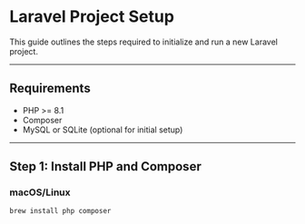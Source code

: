 # Laravel Project Setup

This guide outlines the steps required to initialize and run a new Laravel project.

---

## Requirements

- PHP >= 8.1
- Composer
- MySQL or SQLite (optional for initial setup)

---

## Step 1: Install PHP and Composer

### macOS/Linux
```bash
brew install php composer
